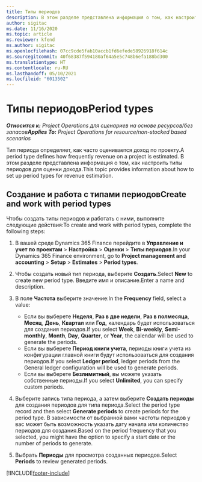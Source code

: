 ```yaml
---
title: Типы периодов
description: В этом разделе представлена информация о том, как настроить типы периодов для оценки дохода.
author: sigitac
ms.date: 11/16/2020
ms.topic: article
ms.reviewer: kfend
ms.author: sigitac
ms.openlocfilehash: 07cc9cde5fab10accb1fd6efede58926918f614c
ms.sourcegitcommit: 40f68387f594180af64a5e5c748b6efa188bd300
ms.translationtype: HT
ms.contentlocale: ru-RU
ms.lasthandoff: 05/10/2021
ms.locfileid: "6013502"
---
```

# <a name="period-types"></a><span data-ttu-id="d85d0-103">Типы периодов</span><span class="sxs-lookup"><span data-stu-id="d85d0-103">Period types</span></span>

<span data-ttu-id="d85d0-104">_**Относится к:** Project Operations для сценариев на основе ресурсов/без запасов_</span><span class="sxs-lookup"><span data-stu-id="d85d0-104">_**Applies To:** Project Operations for resource/non-stocked based scenarios_</span></span>

<span data-ttu-id="d85d0-105">Тип периода определяет, как часто оценивается доход по проекту.</span><span class="sxs-lookup"><span data-stu-id="d85d0-105">A period type defines how frequently revenue on a project is estimated.</span></span> <span data-ttu-id="d85d0-106">В этом разделе представлена информация о том, как настроить типы периодов для оценки дохода.</span><span class="sxs-lookup"><span data-stu-id="d85d0-106">This topic provides information about how to set up period types for revenue estimation.</span></span> 

## <a name="create-and-work-with-period-types"></a><span data-ttu-id="d85d0-107">Создание и работа с типами периодов</span><span class="sxs-lookup"><span data-stu-id="d85d0-107">Create and work with period types</span></span>
<span data-ttu-id="d85d0-108">Чтобы создать типы периодов и работать с ними, выполните следующие действия:</span><span class="sxs-lookup"><span data-stu-id="d85d0-108">To create and work with period types, complete the following steps:</span></span>

1. <span data-ttu-id="d85d0-109">В вашей среде Dynamics 365 Finance перейдите в **Управление и учет по проектам** > **Настройка** > **Оценки** > **Типы периодов**.</span><span class="sxs-lookup"><span data-stu-id="d85d0-109">In your Dynamics 365 Finance environment, go to **Project management and accounting** > **Setup** > **Estimates** > **Period types**.</span></span>
2. <span data-ttu-id="d85d0-110">Чтобы создать новый тип периода, выберите **Создать**.</span><span class="sxs-lookup"><span data-stu-id="d85d0-110">Select **New** to create new period type.</span></span> <span data-ttu-id="d85d0-111">Введите имя и описание.</span><span class="sxs-lookup"><span data-stu-id="d85d0-111">Enter a name and description.</span></span>
3. <span data-ttu-id="d85d0-112">В поле **Частота** выберите значение:</span><span class="sxs-lookup"><span data-stu-id="d85d0-112">In the **Frequency** field, select a value:</span></span>

    - <span data-ttu-id="d85d0-113">Если вы выберете **Неделя**, **Раз в две недели**, **Раз в полмесяца**, **Месяц**, **День**, **Квартал** или **Год**, календарь будет использоваться для создания периодов.</span><span class="sxs-lookup"><span data-stu-id="d85d0-113">If you select **Week**, **Bi-weekly**, **Semi-monthly**, **Month**, **Day**, **Quarter**, or **Year**, the calendar will be used to generate the periods.</span></span> 
    - <span data-ttu-id="d85d0-114">Если вы выберете **Период книги учета**, периоды книги учета из конфигурации главной книги будут использоваться для создания периодов.</span><span class="sxs-lookup"><span data-stu-id="d85d0-114">If you select **Ledger period**, ledger periods from the General ledger configuration will be used to generate periods.</span></span>
    - <span data-ttu-id="d85d0-115">Если вы выберете **Безлимитный**, вы можете указать собственные периоды.</span><span class="sxs-lookup"><span data-stu-id="d85d0-115">If you select **Unlimited**, you can specify custom periods.</span></span>
4. <span data-ttu-id="d85d0-116">Выберите запись типа периода, а затем выберите **Создать периоды** для создания периодов для типа периода.</span><span class="sxs-lookup"><span data-stu-id="d85d0-116">Select the period type record and then select **Generate periods** to create periods for the period type.</span></span> <span data-ttu-id="d85d0-117">В зависимости от выбранной вами частоты периодов у вас может быть возможность указать дату начала или количество периодов для создания.</span><span class="sxs-lookup"><span data-stu-id="d85d0-117">Based on the period frequency that you selected, you might have the option to specify a start date or the number of periods to generate.</span></span>
5. <span data-ttu-id="d85d0-118">Выбрать **Периоды** для просмотра созданных периодов.</span><span class="sxs-lookup"><span data-stu-id="d85d0-118">Select **Periods** to review generated periods.</span></span>



[!INCLUDE[footer-include](../includes/footer-banner.md)]